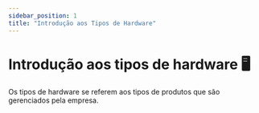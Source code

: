 ```yaml
---
sidebar_position: 1
title: "Introdução aos Tipos de Hardware"
---
```


# Introdução aos tipos de hardware :desktop_computer:

Os tipos de hardware se referem aos tipos de produtos que são gerenciados pela empresa.
